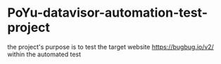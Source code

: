 # PoYu-datavisor-automation-test-project
the project's purpose is to test the target website https://bugbug.io/v2/ within the automated test 
